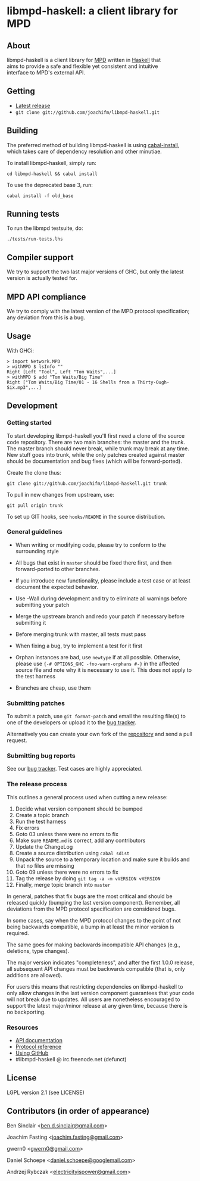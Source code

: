 # libmpd-haskell: a client library for MPD

## About
libmpd-haskell is a client library for [MPD] written in [Haskell] that <br />
aims to provide a safe and flexible yet consistent and intuitive <br />
interface to MPD's external API.

[MPD]: http://www.musicpd.org
[Haskell]: http://www.haskell.org

## Getting
* [Latest release]
* `git clone git://github.com/joachifm/libmpd-haskell.git`

[Latest release]: http://hackage.haskell.org/package/libmpd

## Building
The preferred method of building libmpd-haskell is using [cabal-install], which
takes care of dependency resolution and other minutiae.

To install libmpd-haskell, simply run:

`cd libmpd-haskell && cabal install`

To use the deprecated base 3, run:

`cabal install -f old_base`

[cabal-install]: http://hackage.haskell.org/package/cabal-install

## Running tests
To run the libmpd testsuite, do:

`./tests/run-tests.lhs`

## Compiler support
We try to support the two last major versions of GHC, but only the latest
version is actually tested for.

## MPD API compliance
We try to comply with the latest version of the MPD protocol specification;
any deviation from this is a bug.

## Usage
With GHCi:

    > import Network.MPD
    > withMPD $ lsInfo ""
    Right [Left "Tool", Left "Tom Waits",...]
    > withMPD $ add "Tom Waits/Big Time"
    Right ["Tom Waits/Big Time/01 - 16 Shells from a Thirty-Ough-Six.mp3",...]

## Development

### Getting started
To start developing libmpd-haskell you'll first need a clone of the
source code repository. There are two main branches: the master and
the trunk. The master branch should never break, while trunk may
break at any time. New stuff goes into trunk, while the only patches created
against master should be documentation and bug fixes (which will be forward-ported).

Create the clone thus:

`git clone git://github.com/joachifm/libmpd-haskell.git trunk`

To pull in new changes from upstream, use:

`git pull origin trunk`

To set up GIT hooks, see `hooks/README` in the source distribution.

### General guidelines
* When writing or modifying code, please try to conform to the surrounding style

* All bugs that exist in `master` should be fixed there first, and then
  forward-ported to other branches.

* If you introduce new functionality, please include a test case or at least
  document the expected behavior.

* Use -Wall during development and try to eliminate all warnings before
  submitting your patch

* Merge the upstream branch and redo your patch if necessary
  before submitting it

* Before merging trunk with master, all tests must pass

* When fixing a bug, try to implement a test for it first

* Orphan instances are bad, use `newtype` if at all possible. Otherwise,
  please use `{-# OPTIONS_GHC -fno-warn-orphans #-}` in the affected source
  file and note why it is necessary to use it. This does not apply to the test
  harness

* Branches are cheap, use them

### Submitting patches
To submit a patch, use `git format-patch` and email the resulting file(s) to
one of the developers or upload it to the [bug tracker].

Alternatively you can create your own fork of the [repository] and send a pull
request.

### Submitting bug reports
See our [bug tracker]. Test cases are highly appreciated.

### The release process
This outlines a general process used when cutting a new release:

01. Decide what version component should be bumped
02. Create a topic branch
03. Run the test harness
04. Fix errors
05. Goto 03 unless there were no errors to fix
06. Make sure `README.md` is correct, add any contributors
07. Update the ChangeLog
08. Create a source distribution using `cabal sdist`
09. Unpack the source to a temporary location and make sure it builds and that
no files are missing
10. Goto 09 unless there were no errors to fix
11. Tag the release by doing `git tag -a -m vVERSION vVERSION`
12. Finally, merge topic branch into `master`

In general, patches that fix bugs are the most critical and should be
released quickly (bumping the last version component). Remember, all
deviations from the MPD protocol specification are considered bugs.

In some cases, say when the MPD protocol changes to the point of not
being backwards compatible, a bump in at least the minor version is required.

The same goes for making backwards incompatible API changes (e.g., deletions,
type changes).

The major version indicates "completeness", and after the first 1.0.0 release,
all subsequent API changes must be backwards compatible (that is, only
additions are allowed).

For users this means that restricting dependencies on libmpd-haskell
to only allow changes in the last version component guarantees that
your code will not break due to updates. All users are nonetheless encouraged
to support the latest major\/minor release at any given time, because there
is no backporting.

### Resources
* [API documentation]
* [Protocol reference]
* [Using GitHub]
* \#libmpd-haskell @ irc.freenode.net (defunct)

[bug tracker]: http://github.com/joachifm/libmpd-haskell/issues
[GitHub]: http://www.github.com
[repository]: http://www.github.com/joachifm/libmpd-haskell
[API documentation]: http://hackage.haskell.org/packages/archive/libmpd/0.5.0/doc/html/Network-MPD.html
[Protocol reference]: http://www.musicpd.org/doc/protocol/
[Using GitHub]: http://help.github.com

## License
LGPL version 2.1 (see LICENSE)

## Contributors (in order of appearance)
Ben Sinclair \<ben.d.sinclair@gmail.com\>

Joachim Fasting \<joachim.fasting@gmail.com\>

gwern0 \<gwern0@gmail.com\>

Daniel Schoepe \<daniel.schoepe@googlemail.com\>

Andrzej Rybczak \<electricityispower@gmail.com\>
